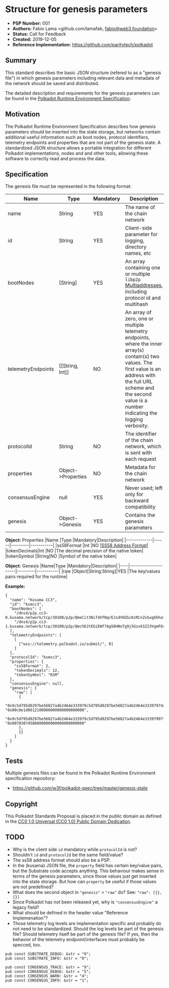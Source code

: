 # Structure for genesis parameters

* **PSP Number:** 001
* **Authors:** Fabio Lama <github.com/lamafab, fabio@web3.foundation>
* **Status:** Call for Feedback
* **Created:** 2019-12-05
* **Reference Implementation:** https://github.com/paritytech/polkadot

## Summary

This standard describes the basic JSON structure (refered to as a "genesis file") in which genesis parameters including relevant data and metadata of the network should be saved and distributed.

The detailed description and requirements for the genesis parameters can be found in the [Polkadot Runtime Environment Specification](https://github.com/w3f/polkadot-spec).

## Motivation

The Polkadot Runtime Environment Specification describes how genesis parameters should be inserted into the state storage, but networks contain additional useful information such as boot nodes, protocol identifiers, telemetry endpoints and properties that are not part of the genesis state. A standardized JSON structure allows a portable integration for different Polkadot implementations, nodes and and other tools, allowing these software to correctly read and process the data.

## Specification

The genesis file must be represented in the following format:

|Name              |Type              |Mandatory|Description|
|------------------|------------------|---------|-----------|
|name              |String            |YES      |The name of the chain network|
|id                |String            |YES      |Client-side parameter for logging, directory names, etc |
|bootNodes         |[String]          |YES      |An array containing one or multiple `libp2p` [Multiaddresses](https://docs.libp2p.io/concepts/addressing/), including protocol id and multihash|
|telemetryEndpoints|[[String, Int]]   |NO       |An array of zero, one or multiple telemetry endpoints, where the inner array(s) contain(s) two values. The first value is an address with the full URL scheme and the second value is a number indicating the logging verbosity.|
|protocolId        |String            |NO       |The identifier of the chain network, which is sent with each request|
|properties        |Object->Properties|NO       |Metadata for the chain network|
|consensusEngine   |null              |YES      |Never used; left only for backward compatibility|
|genesis           |Object->Genesis   |YES      |Contains the genesis parameters|

**Object:** Properties
|Name         |Type  |Mandatory|Description|
|-------------|------|---------|-----------|
|ss58Format   |Int   |NO       |[SS58 Address Format](https://github.com/paritytech/substrate/wiki/External-Address-Format-(SS58))|
|tokenDecimals|Int   |NO       |The decimal precision of the native token|
|tokenSymbol  |String|NO       |Symbol of the native token|

**Object:** Genesis
|Name|Type                 |Mandatory|Description|
|----|---------------------|---------|-----------|
|raw |Object[String:String]|YES      |The key/values pairs required for the runtime|

**Example:**
```
{
  "name": "Kusama CC3",
  "id": "ksmcc3",
  "bootNodes": [
    "/dns4/p2p.cc3-0.kusama.network/tcp/30100/p2p/QmeCit3Nif4VfNqrEJsdYHZGcKzRCnZvGxg6hha1iNj4mk",
    "/dns4/p2p.cc3-1.kusama.network/tcp/30100/p2p/QmchDJtEGiEWf7Ag58HNoTg9jSGzxkSZ23VgmF6xiLKKsZ"
  ],
  "telemetryEndpoints": [
    [
      ["wss://telemetry.polkadot.io/submit/", 0]
    ]
  ],
  "protocolId": "ksmcc3",
  "properties": {
    "ss58Format": 2,
    "tokenDecimals": 12,
    "tokenSymbol": "KSM"
  },
  "consensusEngine": null,
  "genesis": {
    "raw": [
      {
        "0x9c5d795d0297be56027a4b2464e333979c5d795d0297be56027a4b2464e33397974a8f6e094002e424b603628718939b060c4c6305a73d36a014468c29b8b7d7": "0x00c0e1d0612100000000000000000000",
        "0x9c5d795d0297be56027a4b2464e333979c5d795d0297be56027a4b2464e33397997f7003f78328f30c57e6ce10b1956c77d2187fe08441845cc0c18273852039": "0x00703874580800000000000000000000"
      },
      {}
    ]
  }
}
```

## Tests

Multiple genesis files can be found in the Polkadot Runtime Environment specification repository:
- https://github.com/w3f/polkadot-spec/tree/master/genesis-state

## Copyright

This Polkadot Standards Proposal is placed in the public domain as defined in the [CC0 1.0 Universal (CC0 1.0) Public Domain Dedication](https://creativecommons.org/publicdomain/zero/1.0/).

## TODO
- Why is the client side `id` mandatory while `protocolId` is not?
- Shouldn't `id` and `protocolId` be the same field/value?
- The ss58 address format should also be a PSP.
- In the (kusama) JSON file, the `property` field has certain key/value pairs, but the Substrate code accepts anything. This behaviour makes sense in terms of the genesis parameters, since those values just get inserted into the state storage. But how can `property` be useful if those values are not predefined?
- What does the second object in `"genesis"` > `"raw"` do? See: `"raw": [{},{}]`
- Since Polkadot has not been released yet, why is `"consensusEngine"` a legacy field?
- What should be defined in the header value "Reference Implemenation"?
- Those telemetry log levels are implementation specific and probably do not need to be standardized. Should the log levels be part of the genesis file? Should telemetry itself be part of the genesis file? If yes, then the behavior of the telemetry endpoint/interfaces must probably be specced, too.
```
pub const SUBSTRATE_DEBUG: &str = "9";
pub const SUBSTRATE_INFO: &str = "0";

pub const CONSENSUS_TRACE: &str = "9";
pub const CONSENSUS_DEBUG: &str = "5";
pub const CONSENSUS_WARN: &str = "4";
pub const CONSENSUS_INFO: &str = "1";
```